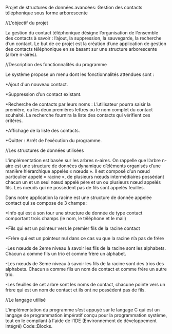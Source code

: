 Projet de structures de données avancées: Gestion des contacts téléphonique sous forme arborescente

//L’objectif du projet

La gestion du contact téléphonique désigne l’organisation de l’ensemble des contacts à savoir : l’ajout, la suppression, la sauvegarde, la recherche d’un contact. Le but de ce projet est la création d’une application de gestion des contacts téléphonique en se basant sur une structure arborescente (arbre n-aires).

//Description des fonctionnalités du programme

Le système propose un menu dont les fonctionnalités attendues sont :

*Ajout d'un nouveau contact.

*Suppression d’un contact existant.

*Recherche de contacts par leurs noms : L’utilisateur pourra saisir la première, ou les deux premières lettres ou le nom complet du contact souhaité. La recherche fournira la liste des contacts qui vérifient ces critères.

*Affichage de la liste des contacts.

*Quitter : Arrêt de l'exécution du programme.

//Les structures de données utilisées

L'implémentation est basée sur les arbres n-aires. On rappelle que l’arbre n-aire est une structure de données dynamique d’éléments organisés d’une manière hiérarchique appelés « nœuds ». Il est composé d’un nœud particulier appelé « racine », de plusieurs nœuds intermédiaires possédant chacun un et un seul nœud appelé père et un ou plusieurs nœud appelés fils. Les nœuds qui ne possèdent pas de fils sont appelés feuilles.

Dans notre application la racine est une structure de donnée appelée contact qui se compose de 3 champs :

*Info qui est à son tour une structure de donnée de type contact comportant trois champs (le nom, le téléphone et le mail)

*Fils qui est un pointeur vers le premier fils de la racine contact

*Frère qui est un pointeur nul dans ce cas vu que la racine n’a pas de frère

-Les nœuds de 2eme niveau à savoir les fils de la racine sont les alphabets. Chacun a comme fils un trio et comme frère un alphabet.

-Les nœuds de 3eme niveau à savoir les fils de la racine sont des trios des alphabets. Chacun a comme fils un nom de contact et comme frère un autre trio.

-Les feuilles de cet arbre sont les noms de contact, chacune pointe vers un frère qui est un nom de contact et ils ont ne possèdent pas de fils.


//Le langage utilisé

L'implémentation du programme s’est appuyé sur le langage C qui est un langage de programmation impératif conçu pour la programmation système, tout en le compilant à l'aide de l’IDE (Environnement de développement intégré) Code::Blocks.

